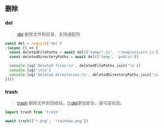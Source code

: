 ## 删除

### del

> [del](https://github.com/sindresorhus/del) 删除文件和目录，支持通配符

```jsx
const del = require('del')
;(async () => {
  const deletedFilePaths = await del(['temp/*.js', '!temp/unicorn.js'])
  const deletedDirectoryPaths = await del(['temp', 'public'])

  console.log('Deleted files:\n', deletedFilePaths.join('\n'))
  console.log('\n\n')
  console.log('Deleted directories:\n', deletedDirectoryPaths.join('\n'))
})()
```

### trash

> [trash](https://github.com/sindresorhus/trash) 删除文件到回收站，比[del](#del)更加安全，是可逆状态。

```javascript
import trash from 'trash'

await trash(['*.png', '!rainbow.png'])
```
